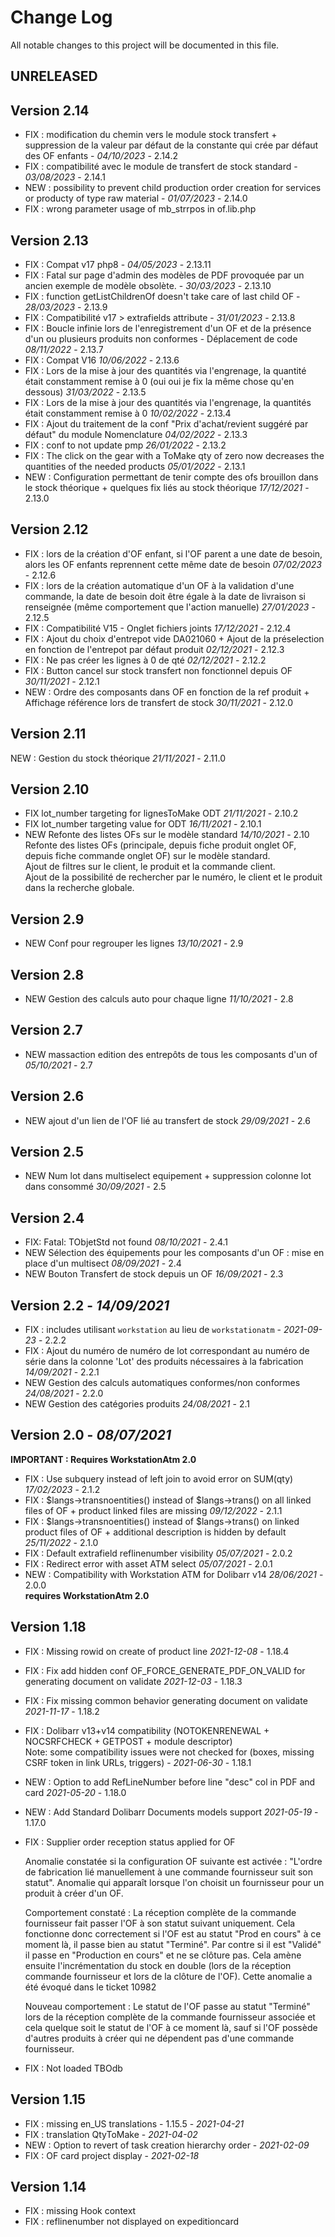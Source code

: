 # Change Log
All notable changes to this project will be documented in this file.

## UNRELEASED



## Version 2.14

- FIX : modification du chemin vers le module stock transfert + suppression de la valeur par défaut de la constante qui crée par défaut des OF enfants - *04/10/2023* - 2.14.2
- FIX : compatibilité avec le module de transfert de stock standard  - *03/08/2023* - 2.14.1
- NEW : possibility to prevent child production order creation for services or producty of type raw material  - *01/07/2023* - 2.14.0
- FIX : wrong parameter usage of mb_strrpos in of.lib.php

## Version 2.13

- FIX : Compat v17 php8 - *04/05/2023* - 2.13.11
- FIX : Fatal sur page d'admin des modèles de PDF provoquée par un ancien exemple de modèle obsolète. - *30/03/2023* - 2.13.10
- FIX : function getListChildrenOf doesn't take care of last child OF - *28/03/2023* - 2.13.9
- FIX : Compatibilité v17 > extrafields attribute - *31/01/2023* - 2.13.8
- FIX : Boucle infinie lors de l'enregistrement d'un OF et de la présence d'un ou plusieurs produits non conformes - Déplacement de code *08/11/2022* - 2.13.7
- FIX : Compat V16 *10/06/2022* - 2.13.6
- FIX : Lors de la mise à jour des quantités via l'engrenage, la quantité était constamment remise à 0 (oui oui je fix la même chose qu'en dessous) *31/03/2022* - 2.13.5
- FIX : Lors de la mise à jour des quantités via l'engrenage, la quantités était constamment remise à 0 *10/02/2022* - 2.13.4
- FIX : Ajout du traitement de la conf "Prix d'achat/revient suggéré par défaut" du module Nomenclature *04/02/2022* - 2.13.3
- FIX : conf to not update pmp *26/01/2022* - 2.13.2
- FIX : The click on the gear with a ToMake qty of zero now decreases the quantities of the needed products *05/01/2022* - 2.13.1
- NEW : Configuration permettant de tenir compte des ofs brouillon dans le stock théorique + quelques fix liés au stock théorique *17/12/2021* - 2.13.0


## Version 2.12
- FIX : lors de la création d'OF enfant, si l'OF parent a une date de besoin, alors les OF enfants reprennent cette même date de besoin *07/02/2023* - 2.12.6
- FIX : lors de la création automatique d'un OF à la validation d'une commande, la date de besoin doit être égale à la date de livraison si renseignée (même comportement que l'action manuelle) *27/01/2023* - 2.12.5
- FIX : Compatibilité V15 - Onglet fichiers joints *17/12/2021* - 2.12.4
- FIX : Ajout du choix d'entrepot vide DA021060 + Ajout  de la préselection en fonction de l'entrepot par  défaut produit *02/12/2021* - 2.12.3
- FIX : Ne  pas créer les lignes à 0 de qté *02/12/2021* - 2.12.2
- FIX : Button cancel sur stock transfert non fonctionnel depuis OF *30/11/2021* - 2.12.1
- NEW : Ordre des composants dans OF en fonction de la ref produit + Affichage référence lors de transfert de stock *30/11/2021* - 2.12.0

## Version 2.11
NEW : Gestion du stock théorique *21/11/2021* - 2.11.0

## Version 2.10

- FIX lot_number targeting for lignesToMake ODT *21/11/2021* - 2.10.2
- FIX lot_number targeting value for ODT *16/11/2021* - 2.10.1
- NEW Refonte des listes OFs sur le modèle standard *14/10/2021* - 2.10  
 Refonte des listes OFs (principale, depuis fiche produit onglet OF, depuis fiche commande onglet OF) sur le modèle standard.  
 Ajout de filtres sur le client, le produit et la commande client.  
 Ajout de la possibilité de rechercher par le numéro, le client et le produit dans la recherche globale.

## Version 2.9

- NEW Conf pour regrouper les lignes *13/10/2021* - 2.9

## Version 2.8

- NEW Gestion des calculs auto pour chaque ligne  *11/10/2021* - 2.8

## Version 2.7

- NEW massaction edition des entrepôts de tous les composants d'un of  *05/10/2021* - 2.7

## Version 2.6

- NEW ajout d'un lien de l'OF lié au transfert de stock *29/09/2021* - 2.6

## Version 2.5

- NEW Num lot dans multiselect equipement + suppression colonne lot dans consommé  *30/09/2021* - 2.5

## Version 2.4

- FIX: Fatal: TObjetStd not found *08/10/2021* - 2.4.1
- NEW Sélection des équipements pour les composants d'un OF : mise en place d'un multisect  *08/09/2021* - 2.4
- NEW Bouton Transfert de stock depuis un OF *16/09/2021* - 2.3

## Version 2.2 - *14/09/2021*
- FIX : includes utilisant `workstation` au lieu de `workstationatm` - *2021-09-23* - 2.2.2
- FIX : Ajout du numéro de numéro de lot correspondant au numéro de série dans la colonne 'Lot' des produits nécessaires à la fabrication *14/09/2021* - 2.2.1
- NEW Gestion des calculs automatiques conformes/non conformes *24/08/2021* - 2.2.0
- NEW Gestion des catégories produits *24/08/2021* - 2.1

## Version 2.0 - *08/07/2021*

**IMPORTANT : Requires WorkstationAtm 2.0**

- FIX : Use subquery instead of left join to avoid error on SUM(qty) *17/02/2023* - 2.1.2
- FIX : $langs->transnoentities() instead of $langs->trans() on all linked files of OF + product linked files are missing *09/12/2022* - 2.1.1
- FIX : $langs->transnoentities() instead of $langs->trans() on linked product files of OF + additional description is hidden by default *25/11/2022* - 2.1.0
- FIX : Default extrafield reflinenumber visibility  *05/07/2021* - 2.0.2
- FIX : Redirect error with asset ATM select  *05/07/2021* - 2.0.1
- NEW : Compatibility with Workstation ATM for Dolibarr v14 *28/06/2021* - 2.0.0  
  **requires WorkstationAtm 2.0**

## Version 1.18

- FIX : Missing rowid on create of product line *2021-12-08* - 1.18.4
- FIX : Fix add hidden conf OF_FORCE_GENERATE_PDF_ON_VALID for generating document on validate *2021-12-03* - 1.18.3
- FIX : Fix missing common behavior generating document on validate *2021-11-17* - 1.18.2 
- FIX : Dolibarr v13+v14 compatibility (NOTOKENRENEWAL + NOCSRFCHECK + GETPOST + module descriptor)  
       Note: some compatibility issues were not checked for (boxes, missing CSRF token in link URLs, triggers)
       - *2021-06-30* - 1.18.1
- NEW : Option to add RefLineNumber before line "desc" col in PDF and card *2021-05-20* - 1.18.0
- NEW : Add Standard Dolibarr Documents models support *2021-05-19* - 1.17.0

- FIX : Supplier order reception status applied for OF
    
    Anomalie constatée si la configuration OF suivante est activée : "L'ordre de fabrication lié manuellement à une commande fournisseur suit son statut".
    Anomalie qui apparaît lorsque l'on choisit un fournisseur pour un produit à créer d'un OF.
  
    Comportement constaté :
    La réception complète de la commande fournisseur fait passer l'OF à son statut suivant uniquement. Cela fonctionne donc correctement si l'OF est au statut "Prod en cours" à ce moment là, il passe bien au statut "Terminé". Par contre si il est "Validé" il passe en "Production en cours" et ne se clôture pas. Cela amène ensuite l'incrémentation du stock en double (lors de la réception commande fournisseur et lors de la clôture de l'OF).
    Cette anomalie a été évoqué dans le ticket 10982

    Nouveau comportement :
    Le statut de l'OF passe au statut "Terminé" lors de la réception complète de la commande fournisseur associée et cela quelque soit le statut de l'OF à ce moment là, sauf si l'OF possède d'autres produits à créer qui ne dépendent pas d'une commande fournisseur.

- FIX : Not loaded TBOdb

## Version 1.15

- FIX : missing en_US translations - 1.15.5 - *2021-04-21*
- FIX : translation QtyToMake - *2021-04-02*
- NEW : Option to revert of task creation hierarchy order - *2021-02-09*
- FIX : OF card project display - *2021-02-18*

## Version 1.14

- FIX : missing Hook context
- FIX : reflinenumber not displayed on expeditioncard
